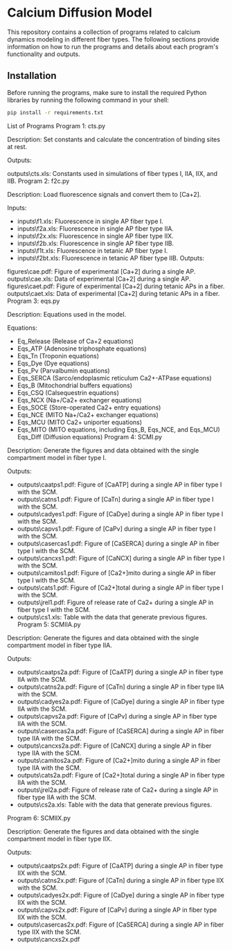 # Calcium Diffusion Model


This repository contains a collection of programs related to calcium dynamics modeling in different fiber types. The following sections provide information on how to run the programs and details about each program's functionality and outputs.

## Installation

Before running the programs, make sure to install the required Python libraries by running the following command in your shell:

```bash
pip install -r requirements.txt
```

List of Programs
Program 1: cts.py

Description: Set constants and calculate the concentration of binding sites at rest.

Outputs:

outputs\cts.xls: Constants used in simulations of fiber types I, IIA, IIX, and IIB.
Program 2: f2c.py

Description: Load fluorescence signals and convert them to [Ca+2].

Inputs:

- inputs\f1.xls: Fluorescence in single AP fiber type I.
- inputs\f2a.xls: Fluorescence in single AP fiber type IIA.
- inputs\f2x.xls: Fluorescence in single AP fiber type IIX.
- inputs\f2b.xls: Fluorescence in single AP fiber type IIB.
- inputs\f1t.xls: Fluorescence in tetanic AP fiber type I.
- inputs\f2bt.xls: Fluorescence in tetanic AP fiber type IIB.
Outputs:

figures\cae.pdf: Figure of experimental [Ca+2] during a single AP.
outputs\cae.xls: Data of experimental [Ca+2] during a single AP.
figures\caet.pdf: Figure of experimental [Ca+2] during tetanic APs in a fiber.
outputs\caet.xls: Data of experimental [Ca+2] during tetanic APs in a fiber.
Program 3: eqs.py

Description: Equations used in the model.

Equations:

- Eq_Release (Release of Ca+2 equations)
- Eqs_ATP (Adenosine triphosphate equations)
- Eqs_Tn (Troponin equations)
- Eqs_Dye (Dye equations)
- Eqs_Pv (Parvalbumin equations)
- Eqs_SERCA (Sarco/endoplasmic reticulum Ca2+-ATPase equations)
- Eqs_B (Mitochondrial buffers equations)
- Eqs_CSQ (Calsequestrin equations)
- Eqs_NCX (Na+/Ca2+ exchanger equations)
- Eqs_SOCE (Store-operated Ca2+ entry equations)
- Eqs_NCE (MITO Na+/Ca2+ exchanger equations)
- Eqs_MCU (MITO Ca2+ uniporter equations)
- Eqs_MITO (MITO equations, including Eqs_B, Eqs_NCE, and Eqs_MCU)
Eqs_Diff (Diffusion equations)
Program 4: SCMI.py

Description: Generate the figures and data obtained with the single compartment model in fiber type I.

Outputs:

- outputs\caatps1.pdf: Figure of [CaATP] during a single AP in fiber type I with the SCM.
- outputs\catns1.pdf: Figure of [CaTn] during a single AP in fiber type I with the SCM.
- outputs\cadyes1.pdf: Figure of [CaDye] during a single AP in fiber type I with the SCM.
- outputs\capvs1.pdf: Figure of [CaPv] during a single AP in fiber type I with the SCM.
- outputs\casercas1.pdf: Figure of [CaSERCA] during a single AP in fiber type I with the SCM.
- outputs\cancxs1.pdf: Figure of [CaNCX] during a single AP in fiber type I with the SCM.
- outputs\camitos1.pdf: Figure of [Ca2+]mito during a single AP in fiber type I with the SCM.
- outputs\cats1.pdf: Figure of [Ca2+]total during a single AP in fiber type I with the SCM.
- outputs\jrel1.pdf: Figure of release rate of Ca2+ during a single AP in fiber type I with the SCM.
- outputs\cs1.xls: Table with the data that generate previous figures.
Program 5: SCMIIA.py

Description: Generate the figures and data obtained with the single compartment model in fiber type IIA.

Outputs:

- outputs\caatps2a.pdf: Figure of [CaATP] during a single AP in fiber type IIA with the SCM.
- outputs\catns2a.pdf: Figure of [CaTn] during a single AP in fiber type IIA with the SCM.
- outputs\cadyes2a.pdf: Figure of [CaDye] during a single AP in fiber type IIA with the SCM.
- outputs\capvs2a.pdf: Figure of [CaPv] during a single AP in fiber type IIA with the SCM.
- outputs\casercas2a.pdf: Figure of [CaSERCA] during a single AP in fiber type IIA with the SCM.
- outputs\cancxs2a.pdf: Figure of [CaNCX] during a single AP in fiber type IIA with the SCM.
- outputs\camitos2a.pdf: Figure of [Ca2+]mito during a single AP in fiber type IIA with the SCM.
- outputs\cats2a.pdf: Figure of [Ca2+]total during a single AP in fiber type IIA with the SCM.
- outputs\jrel2a.pdf: Figure of release rate of Ca2+ during a single AP in fiber type IIA with the SCM.
- outputs\cs2a.xls: Table with the data that generate previous figures.

Program 6: SCMIIX.py

Description: Generate the figures and data obtained with the single compartment model in fiber type IIX.

Outputs:

- outputs\caatps2x.pdf: Figure of [CaATP] during a single AP in fiber type IIX with the SCM.
- outputs\catns2x.pdf: Figure of [CaTn] during a single AP in fiber type IIX with the SCM.
- outputs\cadyes2x.pdf: Figure of [CaDye] during a single AP in fiber type IIX with the SCM.
- outputs\capvs2x.pdf: Figure of [CaPv] during a single AP in fiber type IIX with the SCM.
- outputs\casercas2x.pdf: Figure of [CaSERCA] during a single AP in fiber type IIX with the SCM.
- outputs\cancxs2x.pdf

